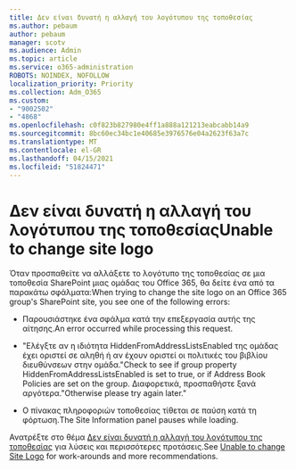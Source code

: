 ```yaml
---
title: Δεν είναι δυνατή η αλλαγή του λογότυπου της τοποθεσίας
ms.author: pebaum
author: pebaum
manager: scotv
ms.audience: Admin
ms.topic: article
ms.service: o365-administration
ROBOTS: NOINDEX, NOFOLLOW
localization_priority: Priority
ms.collection: Adm_O365
ms.custom:
- "9002502"
- "4868"
ms.openlocfilehash: c0f823b827980e4ff1a888a121213eabcabb14a9
ms.sourcegitcommit: 8bc60ec34bc1e40685e3976576e04a2623f63a7c
ms.translationtype: MT
ms.contentlocale: el-GR
ms.lasthandoff: 04/15/2021
ms.locfileid: "51824471"
---
```

# <a name="unable-to-change-site-logo"></a><span data-ttu-id="7f9b1-102">Δεν είναι δυνατή η αλλαγή του λογότυπου της τοποθεσίας</span><span class="sxs-lookup"><span data-stu-id="7f9b1-102">Unable to change site logo</span></span>

<span data-ttu-id="7f9b1-103">Όταν προσπαθείτε να αλλάξετε το λογότυπο της τοποθεσίας σε μια τοποθεσία SharePoint μιας ομάδας του Office 365, θα δείτε ένα από τα παρακάτω σφάλματα:</span><span class="sxs-lookup"><span data-stu-id="7f9b1-103">When trying to change the site logo on an Office 365 group's SharePoint site, you see one of the following errors:</span></span>

- <span data-ttu-id="7f9b1-104">Παρουσιάστηκε ένα σφάλμα κατά την επεξεργασία αυτής της αίτησης.</span><span class="sxs-lookup"><span data-stu-id="7f9b1-104">An error occurred while processing this request.</span></span>

- <span data-ttu-id="7f9b1-105">"Ελέγξτε αν η ιδιότητα HiddenFromAddressListsEnabled της ομάδας έχει οριστεί σε αληθή ή αν έχουν οριστεί οι πολιτικές του βιβλίου διευθύνσεων στην ομάδα.</span><span class="sxs-lookup"><span data-stu-id="7f9b1-105">"Check to see if group property HiddenFromAddressListsEnabled is set to true, or if Address Book Policies are set on the group.</span></span> <span data-ttu-id="7f9b1-106">Διαφορετικά, προσπαθήστε ξανά αργότερα."</span><span class="sxs-lookup"><span data-stu-id="7f9b1-106">Otherwise please try again later."</span></span>

- <span data-ttu-id="7f9b1-107">Ο πίνακας πληροφοριών τοποθεσίας τίθεται σε παύση κατά τη φόρτωση.</span><span class="sxs-lookup"><span data-stu-id="7f9b1-107">The Site Information panel pauses while loading.</span></span>

<span data-ttu-id="7f9b1-108">Ανατρέξτε στο θέμα [Δεν είναι δυνατή η αλλαγή του λογότυπου της τοποθεσίας](https://docs.microsoft.com/sharepoint/troubleshoot/sites/error-when-changing-o365-site-logo) για λύσεις και περισσότερες προτάσεις.</span><span class="sxs-lookup"><span data-stu-id="7f9b1-108">See [Unable to change Site Logo](https://docs.microsoft.com/sharepoint/troubleshoot/sites/error-when-changing-o365-site-logo) for work-arounds and more recommendations.</span></span>
